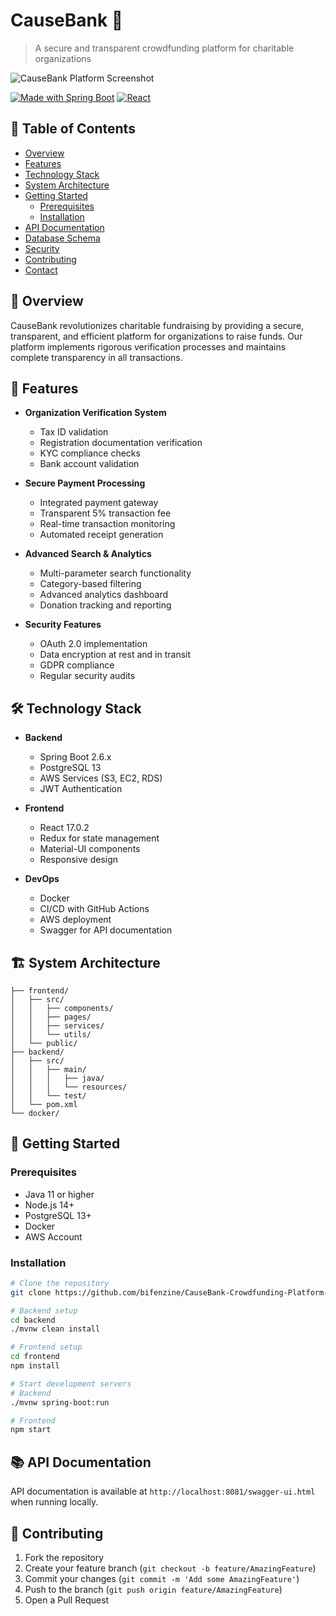 # CauseBank 🏦
> A secure and transparent crowdfunding platform for charitable organizations

![CauseBank Platform Screenshot](/api/placeholder/800/400)

[![Made with Spring Boot](https://img.shields.io/badge/Made%20with-Spring%20Boot-green.svg)](https://spring.io/projects/spring-boot)
[![React](https://img.shields.io/badge/React-17.0.2-blue.svg)](https://reactjs.org/)

## 📖 Table of Contents
- [Overview](#overview)
- [Features](#features)
- [Technology Stack](#technology-stack)
- [System Architecture](#system-architecture)
- [Getting Started](#getting-started)
  - [Prerequisites](#prerequisites)
  - [Installation](#installation)
- [API Documentation](#api-documentation)
- [Database Schema](#database-schema)
- [Security](#security)
- [Contributing](#contributing)
- [Contact](#contact)

## 🌟 Overview
CauseBank revolutionizes charitable fundraising by providing a secure, transparent, and efficient platform for organizations to raise funds. Our platform implements rigorous verification processes and maintains complete transparency in all transactions.

## 🚀 Features
* **Organization Verification System**
  - Tax ID validation
  - Registration documentation verification
  - KYC compliance checks
  - Bank account validation

* **Secure Payment Processing**
  - Integrated payment gateway
  - Transparent 5% transaction fee
  - Real-time transaction monitoring
  - Automated receipt generation

* **Advanced Search & Analytics**
  - Multi-parameter search functionality
  - Category-based filtering
  - Advanced analytics dashboard
  - Donation tracking and reporting

* **Security Features**
  - OAuth 2.0 implementation
  - Data encryption at rest and in transit
  - GDPR compliance
  - Regular security audits

## 🛠 Technology Stack
* **Backend**
  - Spring Boot 2.6.x
  - PostgreSQL 13
  - AWS Services (S3, EC2, RDS)
  - JWT Authentication

* **Frontend**
  - React 17.0.2
  - Redux for state management
  - Material-UI components
  - Responsive design

* **DevOps**
  - Docker
  - CI/CD with GitHub Actions
  - AWS deployment
  - Swagger for API documentation

## 🏗 System Architecture
```
├── frontend/
│   ├── src/
│   │   ├── components/
│   │   ├── pages/
│   │   ├── services/
│   │   └── utils/
│   └── public/
├── backend/
│   ├── src/
│   │   ├── main/
│   │   │   ├── java/
│   │   │   └── resources/
│   │   └── test/
│   └── pom.xml
└── docker/
```

## 🚦 Getting Started

### Prerequisites
* Java 11 or higher
* Node.js 14+
* PostgreSQL 13+
* Docker
* AWS Account

### Installation
```bash
# Clone the repository
git clone https://github.com/bifenzine/CauseBank-Crowdfunding-Platform-for-Charities.git

# Backend setup
cd backend
./mvnw clean install

# Frontend setup
cd frontend
npm install

# Start development servers
# Backend
./mvnw spring-boot:run

# Frontend
npm start
```


## 📚 API Documentation
API documentation is available at `http://localhost:8081/swagger-ui.html` when running locally.

## 🎯 Contributing
1. Fork the repository
2. Create your feature branch (`git checkout -b feature/AmazingFeature`)
3. Commit your changes (`git commit -m 'Add some AmazingFeature'`)
4. Push to the branch (`git push origin feature/AmazingFeature`)
5. Open a Pull Request

